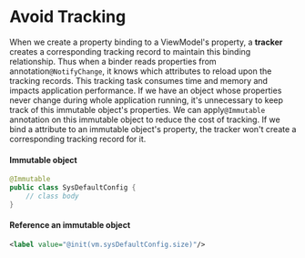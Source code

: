 # Avoid Tracking
When we create a property binding to a ViewModel's property, a **tracker** creates a corresponding tracking record to maintain this binding relationship. Thus when a binder reads properties from annotation`@NotifyChange`, it knows which attributes to reload upon the tracking records. This tracking task consumes time and memory and impacts application performance. If we have an object whose properties never change during whole application running, it's unnecessary to keep track of this immutable object's properties. We can apply`@Immutable` annotation on this immutable object to reduce the cost of tracking. If we bind a attribute to an immutable object's property, the tracker won't create a corresponding tracking record for it.

#### Immutable object
```java
@Immutable
public class SysDefaultConfig {
	// class body
}
```

#### Reference an immutable object
```xml
<label value="@init(vm.sysDefaultConfig.size)"/>
```
